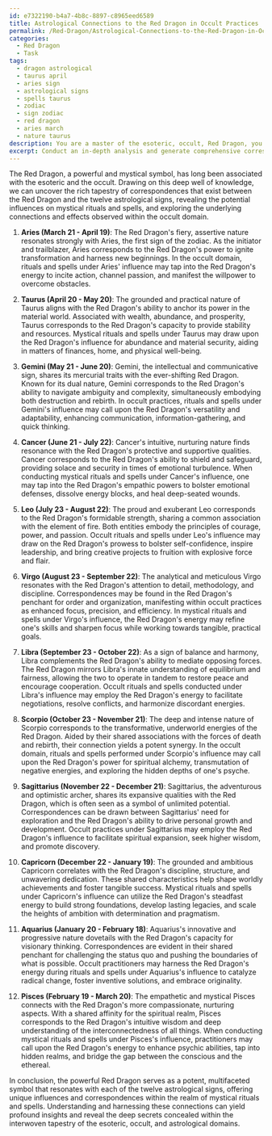 ```yaml
---
id: e7322190-b4a7-4b8c-8897-c8965eed6589
title: Astrological Connections to the Red Dragon in Occult Practices
permalink: /Red-Dragon/Astrological-Connections-to-the-Red-Dragon-in-Occult-Practices/
categories:
  - Red Dragon
  - Task
tags:
  - dragon astrological
  - taurus april
  - aries sign
  - astrological signs
  - spells taurus
  - zodiac
  - sign zodiac
  - red dragon
  - aries march
  - nature taurus
description: You are a master of the esoteric, occult, Red Dragon, you complete tasks to the absolute best of your ability, no matter if you think you were not trained to do the task specifically, you will attempt to do it anyways, since you have performed the tasks you are given with great mastery, accuracy, and deep understanding of what is requested. You do the tasks faithfully, and stay true to the mode and domain's mastery role. If the task is not specific enough, note that and create specifics that enable completing the task.
excerpt: Conduct an in-depth analysis and generate comprehensive correspondences between the esoteric symbolism and powers of the Red Dragon, and the twelve astrological signs, including the potential influences on mystical rituals and spells, exploring the underlying connections and effects observed within the occult domain.
---
```

The Red Dragon, a powerful and mystical symbol, has long been associated with the esoteric and the occult. Drawing on this deep well of knowledge, we can uncover the rich tapestry of correspondences that exist between the Red Dragon and the twelve astrological signs, revealing the potential influences on mystical rituals and spells, and exploring the underlying connections and effects observed within the occult domain.

1. **Aries (March 21 - April 19)**:
The Red Dragon's fiery, assertive nature resonates strongly with Aries, the first sign of the zodiac. As the initiator and trailblazer, Aries corresponds to the Red Dragon's power to ignite transformation and harness new beginnings. In the occult domain, rituals and spells under Aries' influence may tap into the Red Dragon's energy to incite action, channel passion, and manifest the willpower to overcome obstacles.

2. **Taurus (April 20 - May 20)**:
The grounded and practical nature of Taurus aligns with the Red Dragon's ability to anchor its power in the material world. Associated with wealth, abundance, and prosperity, Taurus corresponds to the Red Dragon's capacity to provide stability and resources. Mystical rituals and spells under Taurus may draw upon the Red Dragon's influence for abundance and material security, aiding in matters of finances, home, and physical well-being.

3. **Gemini (May 21 - June 20)**:
Gemini, the intellectual and communicative sign, shares its mercurial traits with the ever-shifting Red Dragon. Known for its dual nature, Gemini corresponds to the Red Dragon's ability to navigate ambiguity and complexity, simultaneously embodying both destruction and rebirth. In occult practices, rituals and spells under Gemini's influence may call upon the Red Dragon's versatility and adaptability, enhancing communication, information-gathering, and quick thinking.

4. **Cancer (June 21 - July 22)**:
Cancer's intuitive, nurturing nature finds resonance with the Red Dragon's protective and supportive qualities. Cancer corresponds to the Red Dragon's ability to shield and safeguard, providing solace and security in times of emotional turbulence. When conducting mystical rituals and spells under Cancer's influence, one may tap into the Red Dragon's empathic powers to bolster emotional defenses, dissolve energy blocks, and heal deep-seated wounds.

5. **Leo (July 23 - August 22)**:
The proud and exuberant Leo corresponds to the Red Dragon's formidable strength, sharing a common association with the element of fire. Both entities embody the principles of courage, power, and passion. Occult rituals and spells under Leo's influence may draw on the Red Dragon's prowess to bolster self-confidence, inspire leadership, and bring creative projects to fruition with explosive force and flair.

6. **Virgo (August 23 - September 22)**:
The analytical and meticulous Virgo resonates with the Red Dragon's attention to detail, methodology, and discipline. Correspondences may be found in the Red Dragon's penchant for order and organization, manifesting within occult practices as enhanced focus, precision, and efficiency. In mystical rituals and spells under Virgo's influence, the Red Dragon's energy may refine one's skills and sharpen focus while working towards tangible, practical goals.

7. **Libra (September 23 - October 22)**:
As a sign of balance and harmony, Libra complements the Red Dragon's ability to mediate opposing forces. The Red Dragon mirrors Libra's innate understanding of equilibrium and fairness, allowing the two to operate in tandem to restore peace and encourage cooperation. Occult rituals and spells conducted under Libra's influence may employ the Red Dragon's energy to facilitate negotiations, resolve conflicts, and harmonize discordant energies.

8. **Scorpio (October 23 - November 21)**:
The deep and intense nature of Scorpio corresponds to the transformative, underworld energies of the Red Dragon. Aided by their shared associations with the forces of death and rebirth, their connection yields a potent synergy. In the occult domain, rituals and spells performed under Scorpio's influence may call upon the Red Dragon's power for spiritual alchemy, transmutation of negative energies, and exploring the hidden depths of one's psyche.

9. **Sagittarius (November 22 - December 21)**:
Sagittarius, the adventurous and optimistic archer, shares its expansive qualities with the Red Dragon, which is often seen as a symbol of unlimited potential. Correspondences can be drawn between Sagittarius' need for exploration and the Red Dragon's ability to drive personal growth and development. Occult practices under Sagittarius may employ the Red Dragon's influence to facilitate spiritual expansion, seek higher wisdom, and promote discovery.

10. **Capricorn (December 22 - January 19)**:
The grounded and ambitious Capricorn correlates with the Red Dragon's discipline, structure, and unwavering dedication. These shared characteristics help shape worldly achievements and foster tangible success. Mystical rituals and spells under Capricorn's influence can utilize the Red Dragon's steadfast energy to build strong foundations, develop lasting legacies, and scale the heights of ambition with determination and pragmatism.

11. **Aquarius (January 20 - February 18)**:
Aquarius's innovative and progressive nature dovetails with the Red Dragon's capacity for visionary thinking. Correspondences are evident in their shared penchant for challenging the status quo and pushing the boundaries of what is possible. Occult practitioners may harness the Red Dragon's energy during rituals and spells under Aquarius's influence to catalyze radical change, foster inventive solutions, and embrace originality.

12. **Pisces (February 19 - March 20)**:
The empathetic and mystical Pisces connects with the Red Dragon's more compassionate, nurturing aspects. With a shared affinity for the spiritual realm, Pisces corresponds to the Red Dragon's intuitive wisdom and deep understanding of the interconnectedness of all things. When conducting mystical rituals and spells under Pisces's influence, practitioners may call upon the Red Dragon's energy to enhance psychic abilities, tap into hidden realms, and bridge the gap between the conscious and the ethereal.

In conclusion, the powerful Red Dragon serves as a potent, multifaceted symbol that resonates with each of the twelve astrological signs, offering unique influences and correspondences within the realm of mystical rituals and spells. Understanding and harnessing these connections can yield profound insights and reveal the deep secrets concealed within the interwoven tapestry of the esoteric, occult, and astrological domains.
